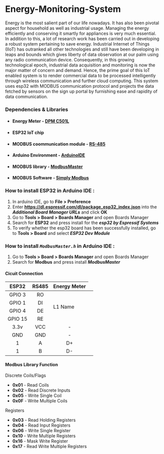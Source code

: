 # Energy-Monitoring-System

Energy is the most salient part of our life nowadays. It has also been pivotal aspect for household as well as industrial usage. Managing the energy efficiently and conserving it smartly for appliances is very much essential. In addition to this, a lot of research work has been carried out in developing a robust system pertaining to save energy. Industrial Internet of Things (IIoT) has outranked all other technologies and still have been developing in leaps and bounds which gives liberty of data observation at our palm using any radio communication device. Consequently, in this growing technological epoch, industrial data acquisition and monitoring is now the major matter of concern and demand. Hence, the prime goal of this IoT enabled system is to render commercial data to be processed intelligently through wireless communication and further cloud computing. This system uses esp32 with MODBUS communication protocol and projects the data fetched by sensors on the sign up portal by furnishing ease and rapidity of data communication.

### Dependencies & Libraries ###
* #### Energy Meter - [DPM C501L](https://www.deltaww.com/Products/CategoryListT1.aspx?CID=060404&PID=4079&hl=en-US&Name=DPM-C501L)
* #### ESP32 IoT chip
* #### MODBUS coommunication module - [RS-485](https://www.amazon.in/Generic-Max485-Rs-485-Arduino-Raspberry/dp/B01EE3N83Y)
* #### Arduino Environment - [ArduinoIDE](https://www.arduino.cc/en/software)
* #### MODBUS library - [ModbusMaster](https://github.com/4-20ma/ModbusMaster)
* #### MODBUS Software - [Simply Modbus](https://www.simplymodbus.ca/RTUmaster.htm)

### How to install ESP32 in Arduino IDE :
1. In arduino IDE, go to **File > Preference**
2. Enter **https://dl.espressif.com/dl/package_esp32_index.json** into the **_Additional Board Manager URLs_** and click **OK**
3. Go to **Tools > Board > Boards Manager** and open Boards Manager
4. Search for **ESP32** and press install for the **_esp32 by Espressif Systems_**
5. To verify whether the esp32 board has been successfully installed, go to **Tools > Board** and select **_ESP32 Dev Module_**

### How to install _`ModbusMaster.h`_ in Arduino IDE :
1. Go to **Tools > Board > Boards Manager** and open Boards Manager
2. Search for **Modbus** and press install **_ModbusMaster_**

#### Cicuit Connection ####

| ESP32  | RS485 | Energy  Meter |
| :-------------: | :-------------: | :-------------: |
| GPIO 3 | RO<td rowspan=4>L1 Name</td> |
| GPIO 1 | DI |
| GPIO 4 | DE |
| GPIO 15 | RE |
| 3.3v | VCC | - |
| GND | GND | - |
| 1 | A | D+ |
| 1 | B | D- | 

#### Modbus Library Function ####

Discrete Coils/Flags
* **0x01** - Read Coils 
* **0x02** - Read Discrete Inputs
* **0x05** - Write Single Coil
* **0x0F** - Write Multiple Coils 

Registers
* **0x03** - Read Holding Registers
* **0x04** - Read Input Registers
* **0x06** - Write Single Register
* **0x10** - Write Multiple Registers
* **0x16** - Mask Write Register
* **0x17** - Read Write Multiple Registers
